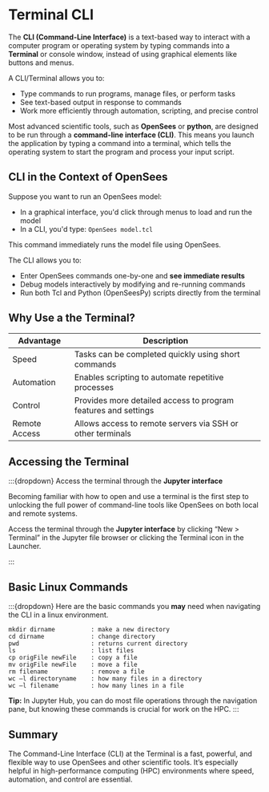 # Terminal CLI

The **CLI (Command-Line Interface)** is a text-based way to interact with a computer program or operating system by typing commands into a **Terminal** or console window, instead of using graphical elements like buttons and menus. 

A CLI/Terminal  allows you to:

- Type commands to run programs, manage files, or perform tasks  
- See text-based output in response to commands  
- Work more efficiently through automation, scripting, and precise control


Most advanced scientific tools, such as **OpenSees** or **python**, are designed to be run through a **command-line interface (CLI)**. This means you launch the application by typing a command into a terminal, which tells the operating system to start the program and process your input script.

## CLI in the Context of OpenSees

Suppose you want to run an OpenSees model:
- In a graphical interface, you'd click through menus to load and run the model  
- In a CLI, you'd type: `OpenSees model.tcl`

This command immediately runs the model file using OpenSees.

The CLI allows you to:

- Enter OpenSees commands one-by-one and **see immediate results**
- Debug models interactively by modifying and re-running commands  
- Run both Tcl and Python (OpenSeesPy) scripts directly from the terminal


## Why Use a the Terminal?

| Advantage     | Description                                                               |
|--------------|---------------------------------------------------------------------------|
| Speed         | Tasks can be completed quickly using short commands                       |
| Automation    | Enables scripting to automate repetitive processes                        |
| Control       | Provides more detailed access to program features and settings            |
| Remote Access | Allows access to remote servers via SSH or other terminals                |

## Accessing the Terminal
:::{dropdown} Access the terminal through the **Jupyter interface**

Becoming familiar with how to open and use a terminal is the first step to unlocking the full power of command-line tools like OpenSees on both local and remote systems.

Access the terminal through the **Jupyter interface** by clicking “New > Terminal” in the Jupyter file browser or clicking the Terminal icon in the Launcher.

<div id="slideShow">
<script>
    addSlides("slideShow","../../_static/TerminalRun/Slide","JPG",1,4)
</script>
:::


## Basic Linux Commands

:::{dropdown} Here are the basic commands you **may** need when navigating the CLI in a linux environment.

```
mkdir dirname          : make a new directory
cd dirname             : change directory
pwd                    : returns current directory
ls                     : list files 
cp origFile newFile    : copy a file
mv origFile newFile    : move a file
rm filename            : remove a file
wc –l directoryname    : how many files in a directory 
wc –l filename         : how many lines in a file 
```

**Tip:** In Jupyter Hub, you can do most file operations through the navigation pane, but knowing these commands is crucial for work on the HPC.
:::
## Summary

The Command-Line Interface (CLI) at the Terminal is a fast, powerful, and flexible way to use OpenSees and other scientific tools. It’s especially helpful in high-performance computing (HPC) environments where speed, automation, and control are essential.


